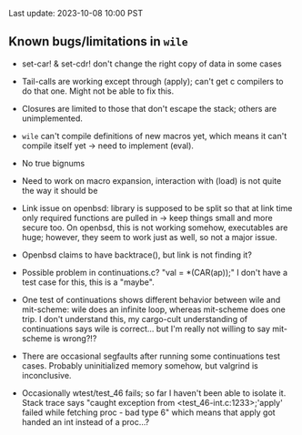 Last update: 2023-10-08 10:00 PST

## Known bugs/limitations in `wile`

* set-car! & set-cdr! don't change the right copy of data in some cases

* Tail-calls are working except through (apply); can't get c compilers
  to do that one. Might not be able to fix this.

* Closures are limited to those that don't escape the stack;
  others are unimplemented.

* `wile` can't compile definitions of new macros yet, which means it
  can't compile itself yet -> need to implement (eval).

* No true bignums

* Need to work on macro expansion, interaction with (load) is not
  quite the way it should be

* Link issue on openbsd: library is supposed to be split so that at
  link time only required functions are pulled in -> keep things small
  and more secure too. On openbsd, this is not working somehow,
  executables are huge; however, they seem to work just as well, so
  not a major issue.

* Openbsd claims to have backtrace(), but link is not finding it?

* Possible problem in continuations.c? "val = *(CAR(ap));" I don't have a
  test case for this, this is a "maybe".

* One test of continuations shows different behavior between wile and
  mit-scheme: wile does an infinite loop, whereas mit-scheme does one
  trip. I don't understand this, my cargo-cult understanding of
  continuations says wile is correct... but I'm really not willing to
  say mit-scheme is wrong?!?

* There are occasional segfaults after running some continuations test
  cases. Probably uninitialized memory somehow, but valgrind is
  inconclusive.

* Occasionally wtest/test_46 fails; so far I haven't been able to
  isolate it. Stack trace says "caught exception from
  <test_46-int.c:1233>;'apply' failed while fetching proc - bad type
  6" which means that apply got handed an int instead of a proc...?
